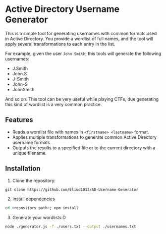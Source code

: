 # Active Directory Username Generator

This is a simple tool for generating usernames with common formats used in Active Directory.
You provide a wordlist of full names, and the tool will apply several transformations to each entry in the list.

For example, given the user `John Smith`; this tools will generate the following usernames:

- J.Smith
- John.S
- J-Smith
- John-S
- JohnSmith

And so on. This tool can be very useful while playing CTFs, due generating this kind of wordlist is a very common practice.

## Features

- Reads a wordlist file with names in `<firstname> <lastname>` format.
- Applies multiple transformations to generate common Active Directory username formats.
- Outputs the results to a specified file or to the current directory with a unique filename.

## Installation

1. Clone the repository:

```bash
git clone https://github.com/Eliud1013/AD-Username-Generator
```

2. Install dependencies

```bash
cd <repository path>; npm install
```

3. Generate your wordlists:D

```bash
node ./generator.js -f ./users.txt --output ./usernames.txt
```
